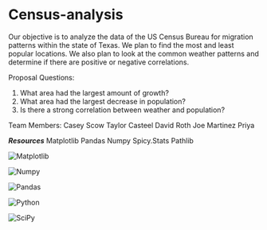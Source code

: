 # Census-analysis
Our objective is to analyze the data of the US Census Bureau for migration patterns within the state of Texas. 
We plan to find the most and least popular locations. We also plan to look at the common weather patterns and determine if there are positive or negative correlations. 

Proposal Questions: 
1) What area had the largest amount of growth?
2) What area had the largest decrease in population?
3) Is there a strong correlation between weather and population?

Team Members:
Casey Scow 
Taylor Casteel
David Roth
Joe Martinez
Priya

***Resources***
Matplotlib
Pandas
Numpy
Spicy.Stats
Pathlib

![Matplotlib](https://github.com/CaseyScow/Census-analysis/assets/146591613/496e085a-7a92-44dc-ba58-b732cf43d103)

![Numpy](https://github.com/CaseyScow/Census-analysis/assets/146591613/de410f99-805c-4b9d-b681-eb87b0292e7e)

![Pandas](https://github.com/CaseyScow/Census-analysis/assets/146591613/09c2f553-594e-4621-bc09-8cc577322a31)

![Python](https://github.com/CaseyScow/Census-analysis/assets/146591613/4e1bffb2-b719-4cb1-88ba-e524092105bd)

![SciPy](https://github.com/CaseyScow/Census-analysis/assets/146591613/e8855068-4509-400a-9f72-f4b95d574a87)
